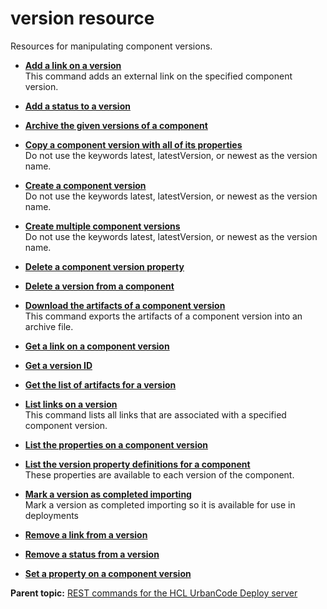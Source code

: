 # version resource

Resources for manipulating component versions.

-   **[Add a link on a version](../../com.udeploy.api.doc/topics/rest_cli_version_addlink_put.md)**  
This command adds an external link on the specified component version.
-   **[Add a status to a version](../../com.udeploy.api.doc/topics/rest_cli_version_addstatus_put.md)**  

-   **[Archive the given versions of a component](../../com.udeploy.api.doc/topics/rest_cli_version_archiveversion_put.md)**  

-   **[Copy a component version with all of its properties](../../com.udeploy.api.doc/topics/rest_cli_version_copyversion_post.md)**  
Do not use the keywords latest, latestVersion, or newest as the version name.
-   **[Create a component version](../../com.udeploy.api.doc/topics/rest_cli_version_createversion_post.md)**  
Do not use the keywords latest, latestVersion, or newest as the version name.
-   **[Create multiple component versions](../../com.udeploy.api.doc/topics/rest_cli_version_createmanyversions_post.md)**  
Do not use the keywords latest, latestVersion, or newest as the version name.
-   **[Delete a component version property](../../com.udeploy.api.doc/topics/rest_cli_version_versionpropdefs_delete.md)**  

-   **[Delete a version from a component](../../com.udeploy.api.doc/topics/rest_cli_version_deleteversion_put.md)**  

-   **[Download the artifacts of a component version](../../com.udeploy.api.doc/topics/rest_cli_version_downloadartifacts_get.md)**  
This command exports the artifacts of a component version into an archive file.
-   **[Get a link on a component version](../../com.udeploy.api.doc/topics/rest_cli_version_getlink_get.md)**  

-   **[Get a version ID](../../com.udeploy.api.doc/topics/rest_cli_version_getversionid_get.md)**  

-   **[Get the list of artifacts for a version](../../com.udeploy.api.doc/topics/rest_cli_version_listversionartifacts_get.md)**  

-   **[List links on a version](../../com.udeploy.api.doc/topics/rest_cli_version_getlinks_get.md)**  
This command lists all links that are associated with a specified component version.
-   **[List the properties on a component version](../../com.udeploy.api.doc/topics/rest_cli_version_versionproperties_get.md)**  

-   **[List the version property definitions for a component](../../com.udeploy.api.doc/topics/rest_cli_version_versionpropdefs_get.md)**  
These properties are available to each version of the component.
-   **[Mark a version as completed importing](../../com.udeploy.api.doc/topics/rest_cli_version_finishedimporting_post.md)**  
Mark a version as completed importing so it is available for use in deployments
-   **[Remove a link from a version](../../com.udeploy.api.doc/topics/rest_cli_version_removelink_delete.md)**  

-   **[Remove a status from a version](../../com.udeploy.api.doc/topics/rest_cli_version_status_delete.md)**  

-   **[Set a property on a component version](../../com.udeploy.api.doc/topics/rest_cli_version_versionproperties_put.md)**  


**Parent topic:** [REST commands for the HCL UrbanCode Deploy server](../../com.udeploy.reference.doc/topics/rest_api_ref_commands.md)

